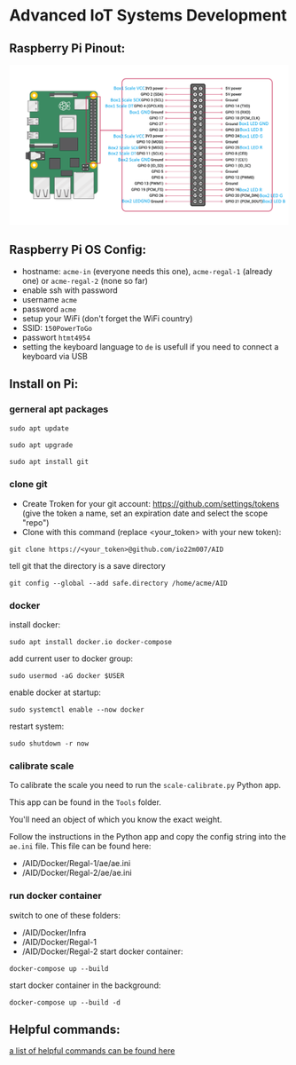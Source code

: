 # Advanced IoT Systems Development
## Raspberry Pi Pinout:
![](Pinout.png)
## Raspberry Pi OS Config:
- hostname: `acme-in` (everyone needs this one), `acme-regal-1` (already one) or `acme-regal-2` (none so far)
- enable ssh with password
- username `acme`
- password `acme`
- setup your WiFi (don't forget the WiFi country)
- SSID: `150PowerToGo`
- passwort `htmt4954`
- setting the keyboard language to `de` is usefull if you need to connect a keyboard via USB

## Install on Pi:
### gerneral apt packages
```
sudo apt update
```
```
sudo apt upgrade
```
```
sudo apt install git
```
### clone git
- Create Troken for your git account: https://github.com/settings/tokens (give the token a name, set an expiration date and select the scope "repo")
- Clone with this command (replace <your_token> with your new token):
```
git clone https://<your_token>@github.com/io22m007/AID
```
tell git that the directory is a save directory
```
git config --global --add safe.directory /home/acme/AID
```
### docker
install docker:
```
sudo apt install docker.io docker-compose
```
add current user to docker group:
```
sudo usermod -aG docker $USER
```
enable docker at startup:
```
sudo systemctl enable --now docker
```
restart system:
```
sudo shutdown -r now
```
### calibrate scale
To calibrate the scale you need to run the `scale-calibrate.py` Python app.

This app can be found in the `Tools` folder.

You'll need an object of which you know the exact weight.

Follow the instructions in the Python app and copy the config string into the `ae.ini` file. This file can be found here:
- /AID/Docker/Regal-1/ae/ae.ini
- /AID/Docker/Regal-2/ae/ae.ini

### run docker container
switch to one of these folders:
- /AID/Docker/Infra
- /AID/Docker/Regal-1
- /AID/Docker/Regal-2
start docker container:
```
docker-compose up --build
```
start docker container in the background:
```
docker-compose up --build -d
```
## Helpful commands:
[a list of helpful commands can be found here](Command-Help.md)